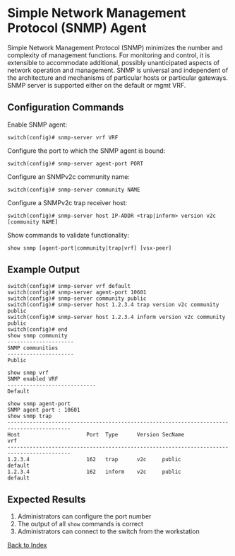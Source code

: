 # Simple Network Management Protocol (SNMP) Agent

Simple Network Management Protocol (SNMP) minimizes the number and complexity of management functions. For monitoring and control, it is extensible to accommodate additional, possibly unanticipated aspects of network operation and management. SNMP is universal and independent of the architecture and mechanisms of particular hosts or particular gateways. SNMP server is supported either on the default or mgmt VRF.

## Configuration Commands

Enable SNMP agent:

```text
switch(config)# snmp-server vrf VRF
```

Configure the port to which the SNMP agent is bound:

```text
switch(config)# snmp-server agent-port PORT
```

Configure an SNMPv2c community name:

```text
switch(config)# snmp-server community NAME
```

Configure a SNMPv2c trap receiver host:

```text
switch(config)# snmp-server host IP-ADDR <trap|inform> version v2c [community NAME]
```

Show commands to validate functionality:

```text
show snmp [agent-port|community|trap|vrf] [vsx-peer]
```

## Example Output

```text
switch(config)# snmp-server vrf default
switch(config)# snmp-server agent-port 10601
switch(config)# snmp-server community public
switch(config)# snmp-server host 1.2.3.4 trap version v2c community public
switch(config)# snmp-server host 1.2.3.4 inform version v2c community public
switch(config)# end
show snmp community
---------------------
SNMP communities
---------------------
Public

show snmp vrf
SNMP enabled VRF
----------------------------
Default

show snmp agent-port
SNMP agent port : 10601
show snmp trap
------------------------------------------------------------------------------------------
Host                     Port  Type      Version SecName                         vrf
------------------------------------------------------------------------------------------
1.2.3.4                  162   trap      v2c     public                        default
1.2.3.4                  162   inform    v2c     public                        default
```

## Expected Results

1. Administrators can configure the port number
2. The output of all `show` commands is correct
3. Administrators can connect to the switch from the workstation

[Back to Index](../README.md)
